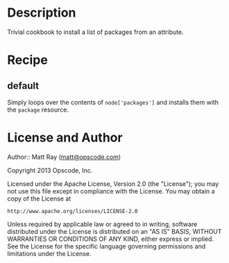 Description
===========

Trivial cookbook to install a list of packages from an attribute.

Recipe
=======

default
-------

Simply loops over the contents of `node['packages']` and installs them with the `package` resource.

License and Author
==================

Author:: Matt Ray (<matt@opscode.com>)

Copyright 2013 Opscode, Inc.

Licensed under the Apache License, Version 2.0 (the "License");
you may not use this file except in compliance with the License.
You may obtain a copy of the License at

    http://www.apache.org/licenses/LICENSE-2.0

Unless required by applicable law or agreed to in writing, software
distributed under the License is distributed on an "AS IS" BASIS,
WITHOUT WARRANTIES OR CONDITIONS OF ANY KIND, either express or implied.
See the License for the specific language governing permissions and
limitations under the License.
